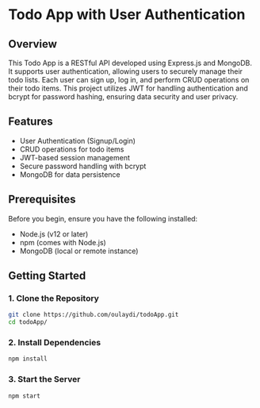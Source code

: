 # Todo App with User Authentication

## Overview

This Todo App is a RESTful API developed using Express.js and MongoDB. It supports user authentication, allowing users to securely manage their todo lists. Each user can sign up, log in, and perform CRUD operations on their todo items. This project utilizes JWT for handling authentication and bcrypt for password hashing, ensuring data security and user privacy.

## Features

-   User Authentication (Signup/Login)
-   CRUD operations for todo items
-   JWT-based session management
-   Secure password handling with bcrypt
-   MongoDB for data persistence

## Prerequisites

Before you begin, ensure you have the following installed:

-   Node.js (v12 or later)
-   npm (comes with Node.js)
-   MongoDB (local or remote instance)

## Getting Started

### 1. Clone the Repository

```sh
git clone https://github.com/oulaydi/todoApp.git
cd todoApp/
```

### 2. Install Dependencies

```sh
npm install
```
### 3. Start the Server
 
```sh
npm start
```
